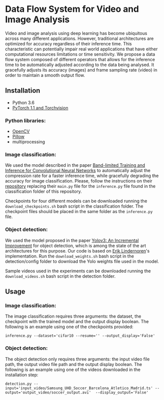 # Data Flow System for Video and Image Analysis

Video and image analysis using deep learning has become ubiquitous across many different applications. However, traditional architectures are optimized for accuracy regardless of their inference time. This characteristic can potentially impair real world applications that have either computational resources limitations or time sensitivity. We propose a data flow system composed of different operators that allows for the inference time to be automatically adjusted according to the data being analysed. It gracefully adjusts its accuracy (images) and frame sampling rate (video) in order to maintain a smooth output flow.

## Installation

* Python 3.6
* [PyTorch 1.1 and Torchvision](https://pytorch.org)


### Python libraries:

* [OpenCV](https://pypi.org/project/opencv-python/)
* [Pillow](https://pillow.readthedocs.io/en/stable/installation.html)
* multiprocessing

### Image classification: 

We used the model described in the paper [Band-limited Training and Inference for Convolutional Neural Networks](https://icml.cc/Conferences/2019/Schedule?showEvent=4555) to automatically adjust the compression rate for a faster inference time, while gracefully degrading the accuracy for image classification. Please, follow the instructions on their [repository](https://github.com/adam-dziedzic/bandlimited-cnns) replacing their `main.py` file for the `inference.py` file found in the classification folder of this repository.

Checkpoints for four different models can be downloaded running the `download_checkpoints.sh` bash script in the classification folder. The checkpoint files should be placed in the same folder as the `inference.py` file.

### Object detection:

We used the model proposed in the paper [Yolov3: An Incremental Improvement](https://pjreddie.com/media/files/papers/YOLOv3.pdf) for object detection, which is among the state of the art architectures for this purpose. Our code is based on [Erik Lindernoren](https://github.com/eriklindernoren/PyTorch-YOLOv3)'s implementation. Run the `download_weights.sh` bash script in the detection/config folder to download the Yolo weights file used in the model.

Sample videos used in the experiments can be downloaded running the `download_videos.sh` bash script in the detection folder.

## Usage

### Image classification:

The image classification requires three arguments: the dataset, the checkpoint with the trained model and the output display boolean. The following is an example using one of the checkpoints provided:

`inference.py --dataset='cifar10 --resume='' --output_display='False'`


### Object detection:

The object detection only requires three arguments: the input video file path, the output video file path and the output display boolean. The following is an example using one of the videos downloaded in the installation step:

`detection.py --input='input_video/Samsung_UHD_Soccer_Barcelona_Atletico_Madrid.ts' --output='output_video/soccer_output.avi'  --display_output='False'`
